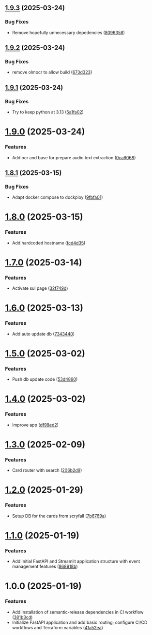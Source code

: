 ## [1.9.3](https://github.com/Trofleb/mtg-api/compare/v1.9.2...v1.9.3) (2025-03-24)


### Bug Fixes

* Remove hopefully unnecessary depedencies ([8096358](https://github.com/Trofleb/mtg-api/commit/8096358a438592caeccf347d64f19a72801d54f2))

## [1.9.2](https://github.com/Trofleb/mtg-api/compare/v1.9.1...v1.9.2) (2025-03-24)


### Bug Fixes

* remove olmocr to allow build ([673d323](https://github.com/Trofleb/mtg-api/commit/673d3232a081393435e380a0b47ef47c5c7197cd))

## [1.9.1](https://github.com/Trofleb/mtg-api/compare/v1.9.0...v1.9.1) (2025-03-24)


### Bug Fixes

* Try to keep python at 3.13 ([5a1fa02](https://github.com/Trofleb/mtg-api/commit/5a1fa02fbca82a242f7c882b601a8b45708b1dbf))

# [1.9.0](https://github.com/Trofleb/mtg-api/compare/v1.8.1...v1.9.0) (2025-03-24)


### Features

* Add ocr and base for prepare audio text extraction ([0ca6068](https://github.com/Trofleb/mtg-api/commit/0ca6068b1f962d991378f39955c47a88d3e4c6bc))

## [1.8.1](https://github.com/Trofleb/mtg-api/compare/v1.8.0...v1.8.1) (2025-03-15)


### Bug Fixes

* Adapt docker compose to dockploy ([9fbfa01](https://github.com/Trofleb/mtg-api/commit/9fbfa01def9cd2fe0410056eb8072511e0f697c1))

# [1.8.0](https://github.com/Trofleb/mtg-api/compare/v1.7.0...v1.8.0) (2025-03-15)


### Features

* Add hardcoded hostname ([fcd4d35](https://github.com/Trofleb/mtg-api/commit/fcd4d35b1707d59340446e6c7d7d1de8fbca0cfc))

# [1.7.0](https://github.com/Trofleb/mtg-api/compare/v1.6.0...v1.7.0) (2025-03-14)


### Features

* Activate sul page ([32f749d](https://github.com/Trofleb/mtg-api/commit/32f749dc68b49010e5ab97f869482862eed6ac87))

# [1.6.0](https://github.com/Trofleb/mtg-api/compare/v1.5.0...v1.6.0) (2025-03-13)


### Features

* Add auto update db ([7343440](https://github.com/Trofleb/mtg-api/commit/7343440feb83df98d2406b6cd4a43d6f6e231173))

# [1.5.0](https://github.com/Trofleb/mtg-api/compare/v1.4.0...v1.5.0) (2025-03-02)


### Features

* Push db update code ([53d4890](https://github.com/Trofleb/mtg-api/commit/53d4890f1d9f45f578a0450d471b6990cc638195))

# [1.4.0](https://github.com/Trofleb/mtg-api/compare/v1.3.0...v1.4.0) (2025-03-02)


### Features

* Improve app ([df98ed2](https://github.com/Trofleb/mtg-api/commit/df98ed22d79a2ca72cffa89fab1214fedde89658))

# [1.3.0](https://github.com/Trofleb/mtg-api/compare/v1.2.0...v1.3.0) (2025-02-09)


### Features

* Card router with search ([206b2d9](https://github.com/Trofleb/mtg-api/commit/206b2d98af8f8683ab39fe7780ab94cea7938587))

# [1.2.0](https://github.com/Trofleb/mtg-api/compare/v1.1.0...v1.2.0) (2025-01-29)


### Features

* Setup DB for the cards from scryfall ([7b6769a](https://github.com/Trofleb/mtg-api/commit/7b6769a0202bc6ef833387d83b4e4ae27f400369))

# [1.1.0](https://github.com/Trofleb/mtg-api/compare/v1.0.0...v1.1.0) (2025-01-19)


### Features

* Add initial FastAPI and Streamlit application structure with event management features ([868918b](https://github.com/Trofleb/mtg-api/commit/868918bb6140e0e45e51b9afd8b5528d8da10a54))

# 1.0.0 (2025-01-19)


### Features

* Add installation of semantic-release dependencies in CI workflow ([381b3cd](https://github.com/Trofleb/mtg-api/commit/381b3cd0b03362152ef0ecb7ba760c7cdb6677cf))
* Initialize FastAPI application and add basic routing; configure CI/CD workflows and Terraform variables ([41a52ea](https://github.com/Trofleb/mtg-api/commit/41a52ea97a30b59f284917d28d20dcd3dd4f7c6c))
